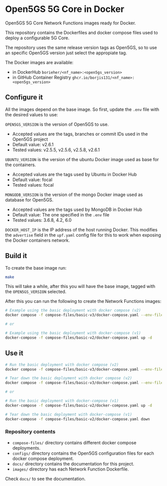 # Open5GS 5G Core in Docker

Open5GS 5G Core Network Functions images ready for Docker.

This repository contains the Dockerfiles and docker compose files used to deploy a configurable 5G Core.

The repository uses the same release version tags as Open5GS, so to use an specific Open5GS version just select the appropiate tag.

The Docker images are available:
- in DockerHub `borieher/<nf_name>:<open5gs_version>`
- in GitHub Container Registry `ghcr.io/borjis131/<nf_name>:<open5gs_version>`

## Configure it

All the images depend on the base image. So first, update the `.env` file with the desired values to use:

`OPEN5GS_VERSION` is the version of Open5GS to use.
- Accepted values are the tags, branches or commit IDs used in the Open5GS project
- Default value: v2.6.1
- Tested values: v2.5.5, v2.5.6, v2.5.8, v2.6.1

`UBUNTU_VERSION` is the version of the ubuntu Docker image used as base for the containers.
- Accepted values are the tags used by Ubuntu in Docker Hub
- Default value: focal
- Tested values: focal

`MONGODB_VERSION` is the version of the mongo Docker image used as database for Open5GS.
- Accepted values are the tags used by MongoDB in Docker Hub
- Default value: The one specified in the `.env` file
- Tested values: 3.6.8, 4.2, 6.0

`DOCKER_HOST_IP` is the IP address of the host running Docker. This modifies the `advertise` field in the `upf.yaml` config file for this to work when exposing the Docker containers network.

## Build it

To create the base image run:
```bash
make
```

This will take a while, after this you will have the base image, tagged with the `OPEN5GS_VERSION` selected.

After this you can run the following to create the Network Functions images:
```bash
# Example using the basic deployment with docker compose (v2)
docker compose -f compose-files/basic-v3/docker-compose.yaml --env-file=.env up -d

# or

# Example using the basic deployment with docker-compose (v1)
docker-compose -f compose-files/basic-v2/docker-compose.yaml up -d
```

## Use it
```bash
# Run the basic deployment with docker compose (v2)
docker compose -f compose-files/basic-v3/docker-compose.yaml --env-file=.env up -d

# Tear down the basic deployment with docker compose (v2)
docker compose -f compose-files/basic-v3/docker-compose.yaml --env-file=.env down

# or

# Run the basic deployment with docker-compose (v1)
docker-compose -f compose-files/basic-v2/docker-compose.yaml up -d

# Tear down the basic deployment with docker-compose (v1)
docker-compose -f compose-files/basic-v2/docker-compose.yaml down
```

### Repository contents

- `compose-files/` directory contains different docker compose deployments.
- `configs/` directory contains the Open5GS configuration files for each docker compose deployment.
- `docs/` directory contains the documentation for this project.
- `images/` directory has each Network Function Dockerfile.

Check `docs/` to see the documentation.
